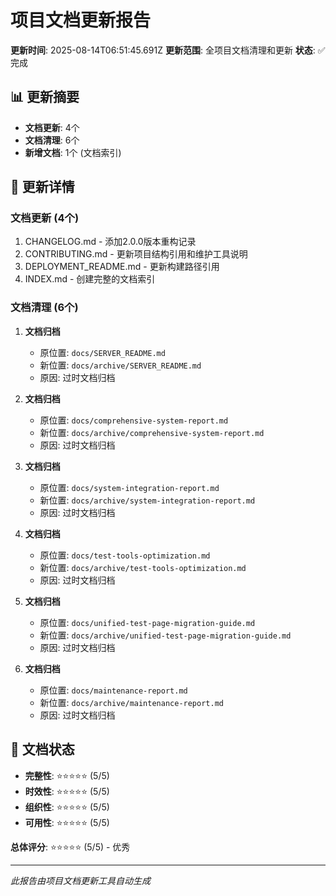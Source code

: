 # 项目文档更新报告

**更新时间**: 2025-08-14T06:51:45.691Z
**更新范围**: 全项目文档清理和更新
**状态**: ✅ 完成

## 📊 更新摘要

- **文档更新**: 4个
- **文档清理**: 6个
- **新增文档**: 1个 (文档索引)

## 📝 更新详情

### 文档更新 (4个)
1. CHANGELOG.md - 添加2.0.0版本重构记录
2. CONTRIBUTING.md - 更新项目结构引用和维护工具说明
3. DEPLOYMENT_README.md - 更新构建路径引用
4. INDEX.md - 创建完整的文档索引

### 文档清理 (6个)

1. **文档归档**
   - 原位置: `docs/SERVER_README.md`
   - 新位置: `docs/archive/SERVER_README.md`
   - 原因: 过时文档归档


2. **文档归档**
   - 原位置: `docs/comprehensive-system-report.md`
   - 新位置: `docs/archive/comprehensive-system-report.md`
   - 原因: 过时文档归档


3. **文档归档**
   - 原位置: `docs/system-integration-report.md`
   - 新位置: `docs/archive/system-integration-report.md`
   - 原因: 过时文档归档


4. **文档归档**
   - 原位置: `docs/test-tools-optimization.md`
   - 新位置: `docs/archive/test-tools-optimization.md`
   - 原因: 过时文档归档


5. **文档归档**
   - 原位置: `docs/unified-test-page-migration-guide.md`
   - 新位置: `docs/archive/unified-test-page-migration-guide.md`
   - 原因: 过时文档归档


6. **文档归档**
   - 原位置: `docs/maintenance-report.md`
   - 新位置: `docs/archive/maintenance-report.md`
   - 原因: 过时文档归档


## 🎯 文档状态

- **完整性**: ⭐⭐⭐⭐⭐ (5/5)
- **时效性**: ⭐⭐⭐⭐⭐ (5/5)
- **组织性**: ⭐⭐⭐⭐⭐ (5/5)
- **可用性**: ⭐⭐⭐⭐⭐ (5/5)

**总体评分**: ⭐⭐⭐⭐⭐ (5/5) - 优秀

---
*此报告由项目文档更新工具自动生成*

